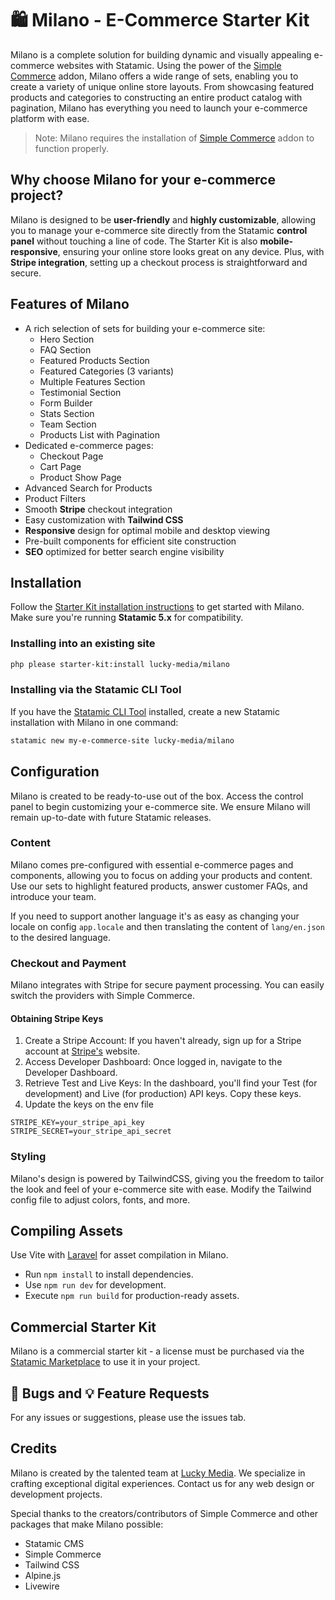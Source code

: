 # 🛍️ Milano - E-Commerce Starter Kit

Milano is a complete solution for building dynamic and visually appealing e-commerce websites with Statamic. Using the power of the [Simple Commerce]([url](https://statamic.com/addons/duncanmcclean/simple-commerce)) addon, Milano offers a wide range of sets, enabling you to create a variety of unique online store layouts. From showcasing featured products and categories to constructing an entire product catalog with pagination, Milano has everything you need to launch your e-commerce platform with ease.

> Note: Milano requires the installation of [Simple Commerce](https://statamic.com/addons/duncanmcclean/simple-commerce) addon to function properly.

## Why choose Milano for your e-commerce project?

Milano is designed to be **user-friendly** and **highly customizable**, allowing you to manage your e-commerce site directly from the Statamic **control panel** without touching a line of code. The Starter Kit is also **mobile-responsive**, ensuring your online store looks great on any device. Plus, with **Stripe integration**, setting up a checkout process is straightforward and secure.

## Features of Milano

-   A rich selection of sets for building your e-commerce site:
    -   Hero Section
    -   FAQ Section
    -   Featured Products Section
    -   Featured Categories (3 variants)
    -   Multiple Features Section
    -   Testimonial Section
    -   Form Builder
    -   Stats Section
    -   Team Section
    -   Products List with Pagination
-   Dedicated e-commerce pages:
    -   Checkout Page
    -   Cart Page
    -   Product Show Page
-   Advanced Search for Products
-   Product Filters
-   Smooth **Stripe** checkout integration
-   Easy customization with **Tailwind CSS**
-   **Responsive** design for optimal mobile and desktop viewing
-   Pre-built components for efficient site construction
-   **SEO** optimized for better search engine visibility

## Installation

Follow the [Starter Kit installation instructions](https://statamic.dev/starter-kits/installing-a-starter-kit) to get started with Milano.
Make sure you're running **Statamic 5.x** for compatibility.

### Installing into an existing site

```bash
php please starter-kit:install lucky-media/milano
```

### Installing via the Statamic CLI Tool

If you have the [Statamic CLI Tool](https://github.com/statamic/cli) installed, create a new Statamic installation with Milano in one command:

```bash
statamic new my-e-commerce-site lucky-media/milano
```

## Configuration

Milano is created to be ready-to-use out of the box. Access the control panel to begin customizing your e-commerce site. We ensure Milano will remain up-to-date with future Statamic releases.

### Content

Milano comes pre-configured with essential e-commerce pages and components, allowing you to focus on adding your products and content. Use our sets to highlight featured products, answer customer FAQs, and introduce your team.

If you need to support another language it's as easy as changing your locale on config `app.locale` and then translating the content of `lang/en.json` to the desired language.

### Checkout and Payment

Milano integrates with Stripe for secure payment processing. You can easily switch the providers with Simple Commerce.

#### Obtaining Stripe Keys

1.  Create a Stripe Account: If you haven't already, sign up for a Stripe account at [Stripe's](https://stripe.com/) website.
2.  Access Developer Dashboard: Once logged in, navigate to the Developer Dashboard.
3.  Retrieve Test and Live Keys: In the dashboard, you'll find your Test (for development) and Live (for production) API keys. Copy these keys.
4.  Update the keys on the env file

```
STRIPE_KEY=your_stripe_api_key
STRIPE_SECRET=your_stripe_api_secret
```

### Styling

Milano's design is powered by TailwindCSS, giving you the freedom to tailor the look and feel of your e-commerce site with ease. Modify the Tailwind config file to adjust colors, fonts, and more.

## Compiling Assets

Use Vite with [Laravel](https://laravel.com/docs/11.x/vite) for asset compilation in Milano.

-   Run `npm install` to install dependencies.
-   Use `npm run dev` for development.
-   Execute `npm run build` for production-ready assets.

## Commercial Starter Kit

Milano is a commercial starter kit - a license must be purchased via the [Statamic Marketplace](https://statamic.com/starter-kits/lucky-media/milano) to use it in your project.

## 🐞 Bugs and 💡 Feature Requests

For any issues or suggestions, please use the issues tab.

## Credits

Milano is created by the talented team at [Lucky Media](https://www.luckymedia.dev/). We specialize in crafting exceptional digital experiences. Contact us for any web design or development projects.

Special thanks to the creators/contributors of Simple Commerce and other packages that make Milano possible:

-   Statamic CMS
-   Simple Commerce
-   Tailwind CSS
-   Alpine.js
-   Livewire
